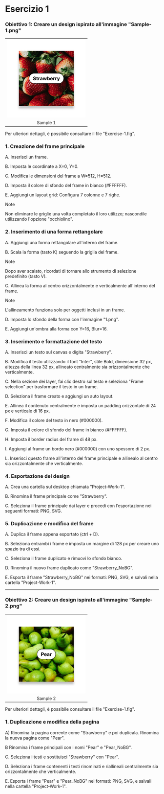 # Esercizio 1

### Obiettivo 1: Creare un design ispirato all'immagine "Sample-1.png" 

<table>
    <tr>
        <td><img src="https://raw.githubusercontent.com/robertovicario/Learning-Figma/main/Exercise-1/assets/Sample-1.png" width="256"></td>
    </tr>
    <tr>
        <td align="center">Sample 1</td>
    </tr>
</table>

Per ulteriori dettagli, è possibile consultare il file "Exercise-1.fig".

### 1. Creazione del frame principale

A. Inserisci un frame.

B. Imposta le coordinate a X=0, Y=0.

C. Modifica le dimensioni del frame a W=512, H=512.

D. Imposta il colore di sfondo del frame in bianco (#FFFFFF).

E. Aggiungi un layout grid: Configura 7 colonne e 7 righe.

> [!NOTE]
> 
> Non eliminare le griglie una volta completato il loro utilizzo; nascondile utilizzando l'opzione "occhiolino".

### 2. Inserimento di una forma rettangolare

A. Aggiungi una forma rettangolare all'interno del frame.

B. Scala la forma (tasto K) seguendo la griglia del frame.

> [!NOTE]
> 
> Dopo aver scalato, ricordati di tornare allo strumento di selezione predefinito (tasto V).

C. Allinea la forma al centro orizzontalmente e verticalmente all'interno del frame.

> [!NOTE]
> 
> L'allineamento funziona solo per oggetti inclusi in un frame.

D. Imposta lo sfondo della forma con l'immagine "1.png".

E. Aggiungi un'ombra alla forma con Y=16, Blur=16.

### 3. Inserimento e formattazione del testo

A. Inserisci un testo sul canvas e digita "Strawberry".

B. Modifica il testo utilizzando il font "Inter", stile Bold, dimensione 32 px, altezza della linea 32 px, allineato centralmente sia orizzontalmente che verticalmente.

C. Nella sezione dei layer, fai clic destro sul testo e seleziona "Frame selection" per trasformare il testo in un frame.

D. Seleziona il frame creato e aggiungi un auto layout.

E. Allinea il contenuto centralmente e imposta un padding orizzontale di 24 px e verticale di 16 px.

F. Modifica il colore del testo in nero (#000000).

G. Imposta il colore di sfondo del frame in bianco (#FFFFFF).

H. Imposta il border radius del frame di 48 px.

I. Aggiungi al frame un bordo nero (#000000) con uno spessore di 2 px.

L. Inserisci questo frame all'interno del frame principale e allinealo al centro sia orizzontalmente che verticalmente.

### 4. Esportazione del design

A. Crea una cartella sul desktop chiamata "Project-Work-1".

B. Rinomina il frame principale come "Strawberry".

C. Seleziona il frame principale dai layer e procedi con l’esportazione nei seguenti formati: PNG, SVG.

### 5. Duplicazione e modifica del frame

A. Duplica il frame appena esportato (ctrl + D).

B. Seleziona entrambi i frame e imposta un margine di 128 px per creare uno spazio tra di essi.

C. Seleziona il frame duplicato e rimuovi lo sfondo bianco.

D. Rinomina il nuovo frame duplicato come "Strawberry_NoBG".

E. Esporta il frame "Strawberry_NoBG" nei formati: PNG, SVG, e salvali nella cartella "Project-Work-1".

---

### Obiettivo 2: Creare un design ispirato all'immagine "Sample-2.png"

<table>
    <tr>
        <td><img src="https://raw.githubusercontent.com/robertovicario/Learning-Figma/main/Exercise-1/assets/Sample-2.png" width="256"></td>
    </tr>
    <tr>
        <td align="center">Sample 2</td>
    </tr>
</table>

Per ulteriori dettagli, è possibile consultare il file "Exercise-1.fig".

### 1. Duplicazione e modifica della pagina

A) Rinomina la pagina corrente come "Strawberry" e poi duplicala. Rinomina la nuova pagina come "Pear".

B Rinomina i frame principali con i nomi "Pear" e "Pear_NoBG".

C. Seleziona i testi e sostituisci "Strawberry" con "Pear".

D. Seleziona i frame contenenti i testi rinominati e riallineali centralmente sia orizzontalmente che verticalmente.

E. Esporta i frame "Pear" e "Pear_NoBG" nei formati: PNG, SVG, e salvali nella cartella "Project-Work-1".
